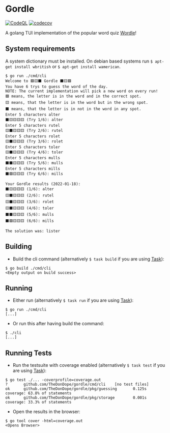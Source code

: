 # Gordle

[![CodeQL](https://github.com/TheDonDope/gordle/actions/workflows/codeql-analysis.yml/badge.svg)](https://github.com/TheDonDope/gordle/actions/workflows/codeql-analysis.yml) [![codecov](https://codecov.io/gh/TheDonDope/gordle/branch/develop/graph/badge.svg?token=DM0KH9IJLG)](https://codecov.io/gh/TheDonDope/gordle)

A golang TUI implementation of the popular word quiz [Wordle](https://www.powerlanguage.co.uk/wordle/)!

## System requirements

A system dictionary must be installed. On debian based systems run `$ apt-get install wbritish` or `$ apt-get install wamerican`.

```shell
$ go run ./cmd/cli
Welcome to 🟩🟨⬛ Gordle ⬛🟨🟩
You have 6 trys to guess the word of the day.
NOTE: The current implementation will pick a new word on every run!
🟩 means, the letter is in the word and in the correct spot.
🟨 means, that the letter is in the word but in the wrong spot.
⬛ means, that the letter is in not in the word in any spot.
Enter 5 characters alter
⬛🟨🟨🟨🟨 (Try 1/6): alter
Enter 5 characters rutel
🟨⬛🟨🟨🟨 (Try 2/6): rutel
Enter 5 characters rolet
🟨⬛🟨🟨🟨 (Try 3/6): rolet
Enter 5 characters toler
🟨⬛🟨🟨🟨 (Try 4/6): toler
Enter 5 characters mulls
⬛⬛🟨🟨🟨 (Try 5/6): mulls
Enter 5 characters mills
⬛🟩🟨🟨🟨 (Try 6/6): mills

Your Gordle results (2022-01-18):
⬛🟨🟨🟨🟨 (1/6): alter
🟨⬛🟨🟨🟨 (2/6): rutel
🟨⬛🟨🟨🟨 (3/6): rolet
🟨⬛🟨🟨🟨 (4/6): toler
⬛⬛🟨🟨🟨 (5/6): mulls
⬛🟩🟨🟨🟨 (6/6): mills

The solution was: lister
```

## Building

- Build the cli command (alternatively `$ task build` if you are using [Task](https://taskfile.dev/#/)):

```shell
$ go build ./cmd/cli
<Empty output on build success>
```

## Running

- Either run (alternatively `$ task run` if you are using [Task](https://taskfile.dev/#/)):

```shell
$ go run ./cmd/cli
[...]
```

- Or run this after having build the command:

```shell
$ ./cli
[...]
```

## Running Tests

- Run the testsuite with coverage enabled (alternatively `$ task test` if you are using [Task](https://taskfile.dev/#/)):

```shell
$ go test ./... -coverprofile=coverage.out
?       github.com/TheDonDope/gordle/cmd/cli    [no test files]
ok      github.com/TheDonDope/gordle/pkg/guessing       0.125s  coverage: 63.8% of statements
ok      github.com/TheDonDope/gordle/pkg/storage        0.001s  coverage: 33.3% of statements
```

- Open the results in the browser:

```shell
$ go tool cover -html=coverage.out
<Opens Browser>
```
